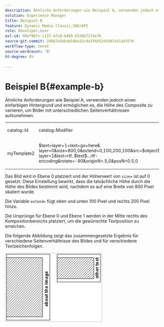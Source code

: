 ```yaml
---
description: Ähnliche Anforderungen wie Beispiel A, verwenden jedoch einen einfarbigen Hintergrund und ermöglichen es, die Höhe des Composite zu variieren, um Bilder mit unterschiedlichen Seitenverhältnissen aufzunehmen.
solution: Experience Manager
title: Beispiel B
feature: Dynamic Media Classic,SDK/API
role: Developer,User
exl-id: 90ef96fc-c12f-4fc8-b465-6520b71f4e7b
source-git-commit: 24667a5ebab54ba22c4a3f6b52d19d7a31a93576
workflow-type: tm+mt
source-wordcount: '0'
ht-degree: 0%

---
```


# Beispiel B{#example-b}

Ähnliche Anforderungen wie Beispiel A, verwenden jedoch einen einfarbigen Hintergrund und ermöglichen es, die Höhe des Composite zu variieren, um Bilder mit unterschiedlichen Seitenverhältnissen aufzunehmen.

<table id="simpletable_37BA3B2A75A9468C9ADEBBC034BADAE7"> 
 <tr class="strow"> 
  <td class="stentry"> <p><span class="codeph"> catalog::Id</span> </p> </td> 
  <td class="stentry"> <p><span class="codeph"> catalog::Modifier</span> </p></td> 
 </tr> 
 <tr class="strow"> 
  <td class="stentry"> <p><span class="codeph"> myTemplate2</span> </p></td> 
  <td class="stentry"> <p><span class="codeph"> $text=layer+1+text+go+here&amp; layer=0&amp;size=800,0&amp;extend=0,100,200,100&amp;src=$object$&amp;originN=.5,0&amp; layer=1&amp;text=rtf..$text$...rtf-encoding&amp;rotate=-90&amp;originN=.5,0&amp;posN=0.5,0</span> </p></td> 
 </tr> 
</table>

Das Bild wird in Ebene 0 platziert und der Höhenwert von `size=` ist auf 0 gesetzt. Diese Einstellung bewirkt, dass die tatsächliche Höhe durch die Höhe des Bildes bestimmt wird, nachdem es auf eine Breite von 800 Pixel skaliert wurde.

Die Variable `extend=` fügt oben und unten 100 Pixel und rechts 200 Pixel hinzu.

Die Ursprünge für Ebene 0 und Ebene 1 werden in der Mitte rechts des Kompositionbereichs platziert, um die gewünschte Textposition zu erreichen.

Die folgende Abbildung zeigt das zusammengesetzte Ergebnis für verschiedene Seitenverhältnisse des Bildes und für verschiedene Textzeichenfolgen.

![Beispiel B Bild](assets/exampleb.png)
